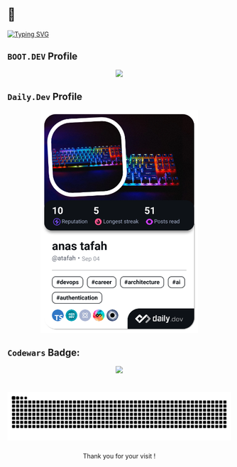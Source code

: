 <h1 align="left">👋</h1>

[![Typing SVG](https://readme-typing-svg.demolab.com/?lines=Welcome+on+my+github+profile)](https://git.io/typing-svg)

##  `BOOT.DEV` Profile
<p align="center">
  <a target="_blank" href="https://www.boot.dev/u/atafah">
    <img src="https://api.boot.dev/v1/users/public/5f5b8811-5e83-4744-833a-f1dcea42576d/thumbnail" >
  </a>
</p>



##  `Daily.Dev` Profile

<p align="center">
<a href="https://app.daily.dev/atafah"><img src="./devcard.png" width="356" alt="anas tafah's Dev Card"/></a>
</p>


##  `Codewars` Badge:

<p align="center">
  <a target="_blank" href="https://www.codewars.com/users/atafah">
    <img src="https://www.codewars.com/users/atafah/badges/large">
  </a>
</p>



###

<br clear="both">

<img src="https://raw.githubusercontent.com/atafah/atafah/output/snake.svg" alt="Snake animation" />

###



<p align="center">Thank you for your visit !</p>
